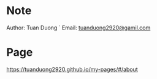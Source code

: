 # Note
Author: Tuan Duong 
`
Email: tuanduong2920@gamil.com


# Page

https://tuanduong2920.github.io/my-pages/#/about
